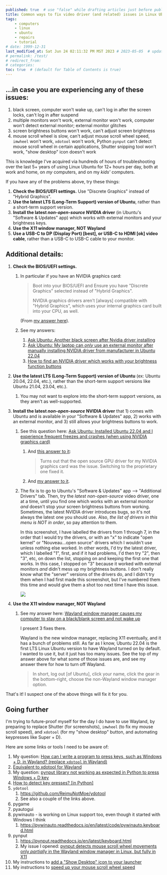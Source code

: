 ```yaml
---
published: true  # use "false" while drafting articles just before publishing
title: Common ways to fix video driver (and related) issues in Linux Ubuntu
tags: 
    - computers
    - linux
    - ubuntu
    - repairs
    - tutorial
# date: 1999-12-31
last_modified_at: Sat Jun 24 02:11:32 PM MST 2023 # 2023-05-05  # updates the "Updated" date at the bottom!
# permalink: /test/
# redirect_from: 
# categories: 
toc: true  # (default for Table of Contents is true)
---
```



## ...in case you are experiencing any of these issues:

1. black screen, computer won't wake up, can't log in after the screen locks, can't log in after suspend
1. multiple monitors won't work, external monitor won't work, computer won't detect external monitor; external monitor glitches
1. screen brightness buttons won't work, can't adjust screen brightness
1. mouse scroll wheel is slow, can't adjust mouse scroll wheel speed, `imwheel` won't work, `xdotool` won't work, Python `pynput` can't detect mouse scroll wheel in certain applications, Shutter snipping tool won't work, "show desktop" icon doesn't work

This is knowledge I've acquired via hundreds of hours of troubleshooting over the last 5+ years of using Linux Ubuntu for 12+ hours per day, both at work and home, on _my_ computers, and on my _kids'_ computers. 

If you have any of the problems above, try these things:

1. **Check the BIOS/UEFI settings.** Use "Discrete Graphics" instead of "Hybrid Graphics".
1. **Use the latest LTS (Long-Term Support) version of Ubuntu**, rather than a short-term support version.
1. **Install the latest _non-open-source_ NVIDIA driver** (in Ubuntu's "Software & Updates" app) which works with external monitors and your brightness keys.
1. **Use the X11 window manager, NOT Wayland**
1. **Use a USB-C to DP (Display Port) [best], or USB-C to HDMI [ok] video cable**, rather than a USB-C to USB-C cable to your monitor.


## Additional details:

1. **Check the BIOS/UEFI settings.**
    1. In particular if you have an NVIDIA graphics card:

        > Boot into your BIOS/UEFI and Ensure you have "Discrete Graphics" selected instead of "Hybrid Graphics".
        > 
        > NVIDIA graphics drivers aren't [always] compatible with "Hybrid Graphics", which uses your internal graphics card built into your CPU, as well.

        (From [my answer here](https://askubuntu.com/a/1446686/327339)).
    1. See my answers:
        1. [Ask Ubuntu: Another black screen after Nvidia driver installing](https://askubuntu.com/a/1446686/327339)
        1. [Ask Ubuntu: My laptop can *only* use an external monitor after manually installing NVIDIA driver from manufacturer in Ubuntu 22.04](https://askubuntu.com/a/1446682/327339)
        1. [How to find an NVIDIA driver which works with your brightness function buttons](https://askubuntu.com/a/1446675/327339)

1. **Use the latest LTS (Long-Term Support) version of Ubuntu** (ex: Ubuntu 20.04, 22.04, etc.), rather than the short-term support versions like Ubuntu 21.04, 23.04, etc.). 
    1. You may not want to explore into the short-term support versions, as they aren't as well-supported.

1. **Install the latest _non-open-source_ NVIDIA driver** that 1) comes with Ubuntu and is available in your "Software & Updates" app, 2) works with an external monitor, and 3) still allows your brightness buttons to work. 
    1. See this question here: [Ask Ubuntu: Installed Ubuntu 22.04 and I experience frequent freezes and crashes (when using NVIDIA graphics card)](https://askubuntu.com/q/1413738/327339)
        1. And [this answer to it](https://askubuntu.com/a/1413753/327339):
            > Turns out that the open source GPU driver for my NVIDIA graphics card was the issue. Switching to the proprietary one fixed it.
        1. And [my answer to it](https://askubuntu.com/a/1446523/327339). 
    1. The fix is to go to Ubuntu's "Software & Updates" app --> "Additional Drivers" tab. Then, try the *latest* *non-open-source* video driver, one at a time, until you find one which works with an external monitor *and* doesn't stop your screen brightness buttons from working. Sometimes, the latest NVIDIA driver introduces bugs, so it's not always the latest one you should use. Also, _the list of drivers in this menu is NOT in order_, so pay attention to them. 

        In this screenshot, I have labelled the drivers from 1 through 7, in the order that I would try the drivers, or with an "x" to indicate "open kernel" or "Nouveau...open source" drivers which I wouldn't use unless nothing else worked. In other words, I'd try the latest driver, which I labelled "1", first, and if it had problems, I'd then try "2", then "3", etc, on down the list, stopping on and keeping the first one that works. In this case, I stopped on "3" because it worked with external monitors *and* didn't mess up my brightness buttons. I don't really know what the "server" versions of the drivers do, and I didn't try them when I had first made this screenshot, but I've numbered them this time and would give them a shot too next time I have this issue.

        [![](https://github.com/ElectricRCAircraftGuy/ElectricRCAircraftGuy.github.io/assets/6842199/db8c8feb-c9ea-48eb-877e-2fbb4adb81bf)](https://github.com/ElectricRCAircraftGuy/ElectricRCAircraftGuy.github.io/assets/6842199/db8c8feb-c9ea-48eb-877e-2fbb4adb81bf)

1. **Use the X11 window manager, NOT Wayland**
    1. See my answer here: [Wayland window manager causes my computer to stay on a black/blank screen and not wake up](https://askubuntu.com/a/1470563/327339)

        I present 3 fixes there. 

        Wayland is the new window manager, replacing X11 eventually, and it has a bunch of problems still. As far as I know, Ubuntu 22.04 is the first LTS Linux Ubuntu version to have Wayland turned on by default. I wanted to use it, but it just has too many issues. See the top of my answer above for what some of those issues are, and see my answer there for how to turn off Wayland. 

        > In short, log out [of Ubuntu], click your name, click the gear in the bottom-right, choose the non-Wayland window manager option.

That's it! I suspect one of the above things will fix it for you.


## Going further

I'm trying to future-proof myself for the day I do have to use Wayland, by preparing to replace Shutter (for screenshots), `imwheel` (to fix my mouse scroll speed), and `xdotool` (for my "show desktop" button, and automating keypresses like Super + D). 

Here are some links or tools I need to be aware of:

1. My question: [How can I write a program to press keys, such as Windows + D, in Wayland? (replace `xdotool` in Wayland)](https://askubuntu.com/q/1470593/327339)
1. [Equivalent to xdotool for Wayland](https://askubuntu.com/a/1299008/327339)
1. My question: [pynput library not working as expected in Python to press Windows + D key](https://stackoverflow.com/q/76399361/4561887)
1. [How to detect key presses? [in Python]](https://stackoverflow.com/q/24072790/4561887)
1. `ydotool`
    1. <https://github.com/ReimuNotMoe/ydotool>
    1. See also a couple of the links above.
1. pygame
1. pyautogui
1. pywinauto - is working on Linux support too, even though it started with Windows I think
    1. <https://pywinauto.readthedocs.io/en/latest/code/pywinauto.keyboard.html>
1. pynput
    1. <https://pynput.readthedocs.io/en/latest/keyboard.html>
    1. My issue I opened: [pynput detects mouse scroll wheel movements only *partially* in the Wayland window manager in Linux, but fully in X11](https://github.com/moses-palmer/pynput/issues/555)
1. My instructions to [add a "Show Desktop" icon to your launcher](https://askubuntu.com/a/1474575/327339)
1. My instructions to [speed up your mouse scroll wheel speed](https://askubuntu.com/a/991680/327339)

